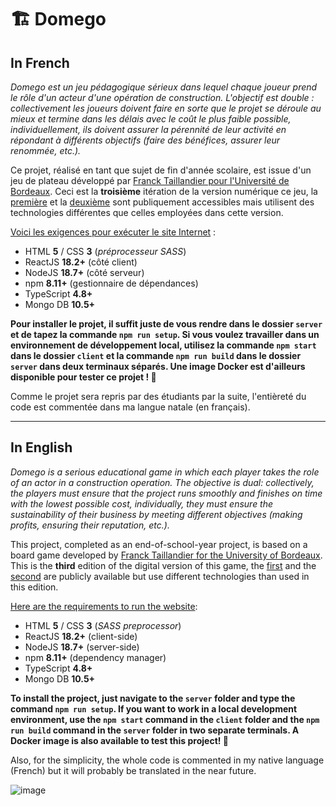 # 🏗️ Domego

## In French

*Domego est un jeu pédagogique sérieux dans lequel chaque joueur prend le rôle d'un acteur d'une opération de construction. L'objectif est double : collectivement les joueurs doivent faire en sorte que le projet se déroule au mieux et termine dans les délais avec le coût le plus faible possible, individuellement, ils doivent assurer la pérennité de leur activité en répondant à différents objectifs (faire des bénéfices, assurer leur renommée, etc.).*

Ce projet, réalisé en tant que sujet de fin d'année scolaire, est issue d'un jeu de plateau développé par [Franck Taillandier pour l'Université de Bordeaux](https://www.i2m.u-bordeaux.fr/Projets/Autres-projets2/Domego). Ceci est la **troisième** itération de la version numérique ce jeu, la [première](https://github.com/Polytech-PFE2019/pfe2019-009) et la [deuxième](https://github.com/Denisko185/SI4-stage-Domego) sont publiquement accessibles mais utilisent des technologies différentes que celles employées dans cette version.

<ins>Voici les exigences pour exécuter le site Internet</ins> :
* HTML **5** / CSS **3** (*préprocesseur SASS*)
* ReactJS **18.2+** (côté client)
* NodeJS **18.7+** (côté serveur)
* npm **8.11+** (gestionnaire de dépendances)
* TypeScript **4.8+**
* Mongo DB **10.5+**

**Pour installer le projet, il suffit juste de vous rendre dans le dossier `server` et de tapez la commande `npm run setup`. Si vous voulez travailler dans un environnement de développement local, utilisez la commande `npm start` dans le dossier `client` et la commande `npm run build` dans le dossier `server` dans deux terminaux séparés. Une image Docker est d'ailleurs disponible pour tester ce projet ! 🐳**

Comme le projet sera repris par des étudiants par la suite, l'entièreté du code est commentée dans ma langue natale (en français).

___

## In English

*Domego is a serious educational game in which each player takes the role of an actor in a construction operation. The objective is dual: collectively, the players must ensure that the project runs smoothly and finishes on time with the lowest possible cost, individually, they must ensure the sustainability of their business by meeting different objectives (making profits, ensuring their reputation, etc.).*

This project, completed as an end-of-school-year project, is based on a board game developed by [Franck Taillandier for the University of Bordeaux](https://www.i2m.u-bordeaux.fr/Projets/Autres-projets2/Domego). This is the **third** edition of the digital version of this game, the [first](https://github.com/Polytech-PFE2019/pfe2019-009) and the [second](https://github.com/Denisko185/SI4-stage-Domego) are publicly available but use different technologies than used in this edition.

<ins>Here are the requirements to run the website</ins>:
* HTML **5** / CSS **3** (*SASS preprocessor*)
* ReactJS **18.2+** (client-side)
* NodeJS **18.7+** (server-side)
* npm **8.11+** (dependency manager)
* TypeScript **4.8+**
* Mongo DB **10.5+**

**To install the project, just navigate to the `server` folder and type the command `npm run setup`. If you want to work in a local development environment, use the `npm start` command in the `client` folder and the `npm run build` command in the `server` folder in two separate terminals. A Docker image is also available to test this project! 🐳**

Also, for the simplicity, the whole code is commented in my native language (French) but it will probably be translated in the near future.

![image](https://user-images.githubusercontent.com/26360935/187244717-ded14a02-f08f-49e3-a5be-1a0fe51eecef.jpg)